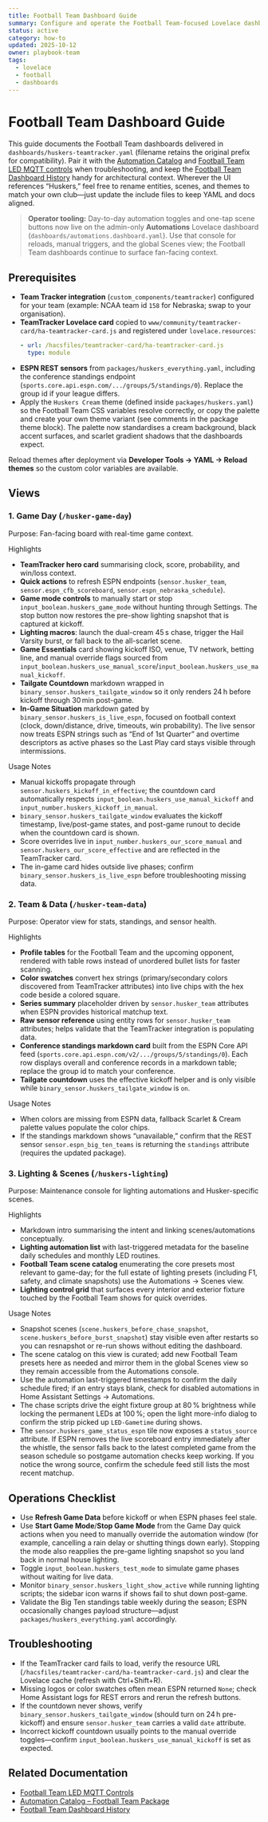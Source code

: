 ```yaml
---
title: Football Team Dashboard Guide
summary: Configure and operate the Football Team-focused Lovelace dashboards.
status: active
category: how-to
updated: 2025-10-12
owner: playbook-team
tags:
  - lovelace
  - football
  - dashboards
---
```


# Football Team Dashboard Guide

This guide documents the Football Team dashboards delivered in `dashboards/huskers-teamtracker.yaml` (filename retains the original prefix for compatibility). Pair it with the [Automation Catalog](../../reference/automations.md) and [Football Team LED MQTT controls](../lighting/husker-led-mqtt.md) when troubleshooting, and keep the [Football Team Dashboard History](../../explanation/football-team-dashboard-history.md) handy for architectural context. Wherever the UI references “Huskers,” feel free to rename entities, scenes, and themes to match your own club—just update the include files to keep YAML and docs aligned.

> **Operator tooling:** Day-to-day automation toggles and one-tap scene buttons now live on the admin-only **Automations** Lovelace dashboard (`dashboards/automations.dashboard.yaml`). Use that console for reloads, manual triggers, and the global Scenes view; the Football Team dashboards continue to surface fan-facing context.

## Prerequisites
- **Team Tracker integration** (`custom_components/teamtracker`) configured for your team (example: NCAA team id `158` for Nebraska; swap to your organisation).
- **TeamTracker Lovelace card** copied to `www/community/teamtracker-card/ha-teamtracker-card.js` and registered under `lovelace.resources`:
  ```yaml
  - url: /hacsfiles/teamtracker-card/ha-teamtracker-card.js
    type: module
  ```
- **ESPN REST sensors** from `packages/huskers_everything.yaml`, including the conference standings endpoint (`sports.core.api.espn.com/.../groups/5/standings/0`). Replace the group id if your league differs.
- Apply the `Huskers Cream` theme (defined inside `packages/huskers.yaml`) so the Football Team CSS variables resolve correctly, or copy the palette and create your own theme variant (see comments in the package theme block). The palette now standardises a cream background, black accent surfaces, and scarlet gradient shadows that the dashboards expect.

Reload themes after deployment via **Developer Tools → YAML → Reload themes** so the custom color variables are available.

## Views

### 1. Game Day (`/husker-game-day`)
Purpose: Fan-facing board with real-time game context.

Highlights
- **TeamTracker hero card** summarising clock, score, probability, and win/loss context.
- **Quick actions** to refresh ESPN endpoints (`sensor.husker_team`, `sensor.espn_cfb_scoreboard`, `sensor.espn_nebraska_schedule`).
- **Game mode controls** to manually start or stop `input_boolean.huskers_game_mode` without hunting through Settings. The stop button now restores the pre-show lighting snapshot that is captured at kickoff.
- **Lighting macros**: launch the dual-cream 45 s chase, trigger the Hail Varsity burst, or fall back to the all-scarlet scene.
- **Game Essentials** card showing kickoff ISO, venue, TV network, betting line, and manual override flags sourced from `input_boolean.huskers_use_manual_score`/`input_boolean.huskers_use_manual_kickoff`.
- **Tailgate Countdown** markdown wrapped in `binary_sensor.huskers_tailgate_window` so it only renders 24 h before kickoff through 30 min post-game.
- **In-Game Situation** markdown gated by `binary_sensor.huskers_is_live_espn`, focused on football context (clock, down/distance, drive, timeouts, win probability). The live sensor now treats ESPN strings such as “End of 1st Quarter” and overtime descriptors as active phases so the Last Play card stays visible through intermissions.

Usage Notes
- Manual kickoffs propagate through `sensor.huskers_kickoff_in_effective`; the countdown card automatically respects `input_boolean.huskers_use_manual_kickoff` and `input_number.huskers_kickoff_in_manual`.
- `binary_sensor.huskers_tailgate_window` evaluates the kickoff timestamp, live/post-game states, and post-game runout to decide when the countdown card is shown.
- Score overrides live in `input_number.huskers_our_score_manual` and `sensor.huskers_our_score_effective` and are reflected in the TeamTracker card.
- The in-game card hides outside live phases; confirm `binary_sensor.huskers_is_live_espn` before troubleshooting missing data.

### 2. Team & Data (`/husker-team-data`)
Purpose: Operator view for stats, standings, and sensor health.

Highlights
- **Profile tables** for the Football Team and the upcoming opponent, rendered with table rows instead of unordered bullet lists for faster scanning.
- **Color swatches** convert hex strings (primary/secondary colors discovered from TeamTracker attributes) into live chips with the hex code beside a colored square.
- **Series summary** placeholder driven by `sensor.husker_team` attributes when ESPN provides historical matchup text.
- **Raw sensor reference** using entity rows for `sensor.husker_team` attributes; helps validate that the TeamTracker integration is populating data.
- **Conference standings markdown card** built from the ESPN Core API feed (`sports.core.api.espn.com/v2/.../groups/5/standings/0`). Each row displays overall and conference records in a markdown table; replace the group id to match your conference.
- **Tailgate countdown** uses the effective kickoff helper and is only visible while `binary_sensor.huskers_tailgate_window` is `on`.

Usage Notes
- When colors are missing from ESPN data, fallback Scarlet & Cream palette values populate the color chips.
- If the standings markdown shows “unavailable,” confirm that the REST sensor `sensor.espn_big_ten_teams` is returning the `standings` attribute (requires the updated package).

### 3. Lighting & Scenes (`/huskers-lighting`)
Purpose: Maintenance console for lighting automations and Husker-specific scenes.

Highlights
- Markdown intro summarising the intent and linking scenes/automations conceptually.
- **Lighting automation list** with last-triggered metadata for the baseline daily schedules and monthly LED routines.
- **Football Team scene catalog** enumerating the core presets most relevant to game-day; for the full estate of lighting presets (including F1, safety, and climate snapshots) use the Automations → Scenes view.
- **Lighting control grid** that surfaces every interior and exterior fixture touched by the Football Team shows for quick overrides.

Usage Notes
- Snapshot scenes (`scene.huskers_before_chase_snapshot`, `scene.huskers_before_burst_snapshot`) stay visible even after restarts so you can resnapshot or re-run shows without editing the dashboard.
- The scene catalog on this view is curated; add new Football Team presets here as needed and mirror them in the global Scenes view so they remain accessible from the Automations console.
- Use the automation last-triggered timestamps to confirm the daily schedule fired; if an entry stays blank, check for disabled automations in Home Assistant Settings → Automations.
- The chase scripts drive the eight fixture group at 80 % brightness while locking the permanent LEDs at 100 %; open the light more-info dialog to confirm the strip picked up `LED-Gametime` during shows.
- The `sensor.huskers_game_status_espn` tile now exposes a `status_source` attribute. If ESPN removes the live scoreboard entry immediately after the whistle, the sensor falls back to the latest completed game from the season schedule so postgame automation checks keep working. If you notice the wrong source, confirm the schedule feed still lists the most recent matchup.

## Operations Checklist
- Use **Refresh Game Data** before kickoff or when ESPN phases feel stale.
- Use **Start Game Mode**/**Stop Game Mode** from the Game Day quick actions when you need to manually override the automation window (for example, cancelling a rain delay or shutting things down early). Stopping the mode also reapplies the pre-game lighting snapshot so you land back in normal house lighting.
- Toggle `input_boolean.huskers_test_mode` to simulate game phases without waiting for live data.
- Monitor `binary_sensor.huskers_light_show_active` while running lighting scripts; the sidebar icon warns if shows fail to shut down post-game.
- Validate the Big Ten standings table weekly during the season; ESPN occasionally changes payload structure—adjust `packages/huskers_everything.yaml` accordingly.

## Troubleshooting
- If the TeamTracker card fails to load, verify the resource URL (`/hacsfiles/teamtracker-card/ha-teamtracker-card.js`) and clear the Lovelace cache (refresh with Ctrl+Shift+R).
- Missing logos or color swatches often mean ESPN returned `None`; check Home Assistant logs for REST errors and rerun the refresh buttons.
- If the countdown never shows, verify `binary_sensor.huskers_tailgate_window` (should turn on 24 h pre-kickoff) and ensure `sensor.husker_team` carries a valid `date` attribute.
- Incorrect kickoff countdown usually points to the manual override toggles—confirm `input_boolean.huskers_use_manual_kickoff` is set as expected.

## Related Documentation
- [Football Team LED MQTT Controls](../lighting/husker-led-mqtt.md)
- [Automation Catalog – Football Team Package](../../reference/automations.md#football-team-package-packageshuskers_everythingyaml)
- [Football Team Dashboard History](../../explanation/football-team-dashboard-history.md)
